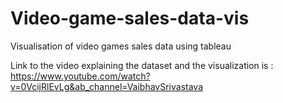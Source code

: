 # Video-game-sales-data-vis
Visualisation of video games sales data using tableau

Link to the video explaining the dataset and the visualization is : https://www.youtube.com/watch?v=0VcijRlEvLg&ab_channel=VaibhavSrivastava
